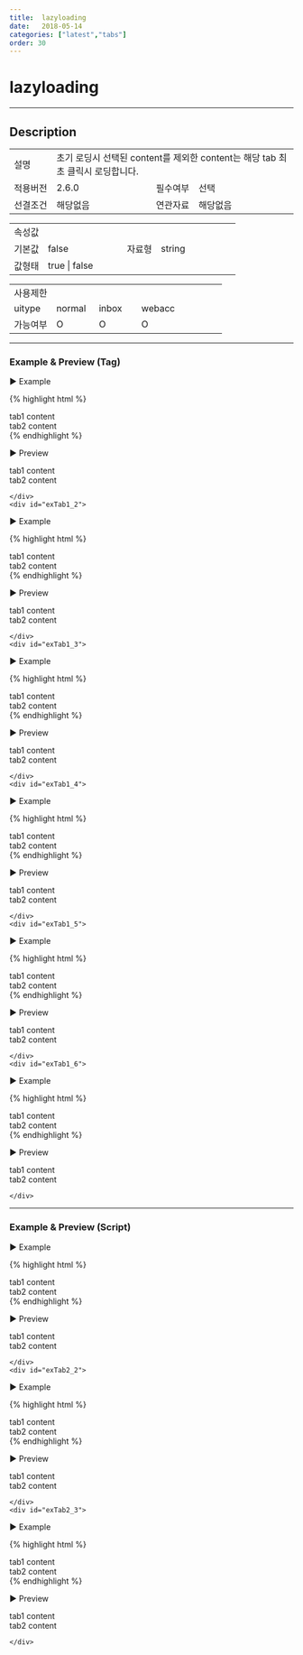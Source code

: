 ```yaml
---
title:  lazyloading
date:   2018-05-14
categories: ["latest","tabs"]
order: 30
---
```


lazyloading
===

---

## Description

<table style="width:100%">
    <colgroup>
        <col width="15%"/>
        <col width="35%"/>
        <col width="15%"/>
        <col width="35%"/>
    </colgroup>
    <tr>
        <td class="tdTitle">설명</td>
        <td colspan="3">초기 로딩시 선택된 content를 제외한 content는 해당 tab 최초 클릭시 로딩합니다.</td>
    </tr>
    <tr>
        <td class="tdTitle">적용버전</td>
        <td>2.6.0</td>
        <td class="tdTitle">필수여부</td>
        <td>선택</td>
    </tr>
    <tr>
        <td class="tdTitle">선결조건</td>
        <td>해당없음</td>
        <td class="tdTitle">연관자료</td>
        <td>해당없음</td>
    </tr>
</table>
<table style="width:100%">
    <colgroup>
        <col width="15%"/>
        <col width="35%"/>
        <col width="15%"/>
        <col width="35%"/>
    </colgroup>
    <tr>
        <td class="tdTitle tdBg" colspan="4">속성값</td>
    </tr>
    <tr>
        <td class="tdTitle">기본값</td>
        <td>false</td>
        <td class="tdTitle">자료형</td>
        <td>string</td>
    </tr>
    <tr>
        <td class="tdTitle">값형태</td>
        <td colspan="3">true | false</td>
    </tr>
</table>
<table style="width:100%">
    <colgroup>
        <col width="20%"/>
        <col width="20%"/>
        <col width="20%"/>
        <col width="20%"/>
        <col width="20%"/>
    </colgroup>
    <tr>
        <td class="tdTitle tdBg" colspan="5">사용제한</td>
    </tr>
    <tr>
        <td>uitype</td>
        <td class="tdCenter">normal</td>
        <td class="tdCenter">inbox</td>
        <td class="tdCenter">webacc</td>
        <td></td>
    </tr>
    <tr>
        <td>가능여부</td>
        <td class="tdBlue tdCenter">O</td>
        <td class="tdBlue tdCenter">O</td>
        <td class="tdBlue tdCenter">O</td>
        <td></td>
    </tr>
</table>

---
### Example & Preview (Tag)

<sbux-tabs id="exTab1" name="exTab1" uitype="normal" title-target-id-array="{exTab1_1,exTab1_2}^{exTab1_3,exTab1_4}^{exTab1_5,exTab1_6}" title-text-array="normal{고정형,변동형}^inbox{고정형,변동형}^webacc{고정형,변동형}" is-scrollable="false">
</sbux-tabs>
<div class="tab-content">
    <div id="exTab1_1">

▶ Example

{% highlight html %}
<sbux-tabs id="sbIdx1_1" name="sbTagNm1_1" uitype="normal" title-target-id-array="tab1_1_1^tab1_1_2" title-text-array="tab1^tab2" is-scrollable="false" lazyloading="true"></sbux-tabs>
<div class="tab-content">
    <div id="tab1_1_1">
        tab1 content
    </div>
    <div id="tab1_1_2">
        tab2 content
    </div>
</div>
{% endhighlight %}

<br>

▶ Preview 

<sbux-tabs id="sbIdx1_1" name="sbTagNm1_1" uitype="normal" title-target-id-array="tab1_1_1^tab1_1_2" title-text-array="tab1^tab2" is-scrollable="false" lazyloading="true"></sbux-tabs>
<div class="tab-content">
    <div id="tab1_1_1">
        tab1 content
    </div>
    <div id="tab1_1_2">
        tab2 content
    </div>
</div>

    </div>
    <div id="exTab1_2">

▶ Example

{% highlight html %}
<script>
    var tabJsonData2 = [                
        { "id" : "0", "pid" : "-1", "order" : "1", "text" : "tab1", "targetid" : "tab1_2_1" },                        
        { "id" : "1", "pid" : "-1", "order" : "2", "text" : "tab2", "targetid" : "tab1_2_2" }
    ];  
</script>
<sbux-tabs id="sbIdx1_2" name="sbTagNm1_2" uitype="normal" jsondata-ref="tabJsonData2" is-scrollable="false" lazyloading="true"></sbux-tabs>
<div class="tab-content">
    <div id="tab1_2_1">
        tab1 content
    </div>
    <div id="tab1_2_2">
        tab2 content
    </div>
</div>
{% endhighlight %}


<br>

▶ Preview 

<script>
    var tabJsonData2 = [                
        { "id" : "0", "pid" : "-1", "order" : "1", "text" : "tab1", "targetid" : "tab1_2_1" },                        
        { "id" : "1", "pid" : "-1", "order" : "2", "text" : "tab2", "targetid" : "tab1_2_2" }
    ];  
</script>
<sbux-tabs id="sbIdx1_2" name="sbTagNm1_2" uitype="normal" jsondata-ref="tabJsonData2" is-scrollable="false" lazyloading="true"></sbux-tabs>
<div class="tab-content">
    <div id="tab1_2_1">
        tab1 content
    </div>
    <div id="tab1_2_2">
        tab2 content
    </div>
</div>

    </div>
    <div id="exTab1_3">

▶ Example

{% highlight html %}
<sbux-tabs id="sbIdx1_3" name="sbTagNm1_3" uitype="inbox" title-target-id-array="tab1_3_1^tab1_3_2" title-text-array="tab1^tab2" is-scrollable="false" lazyloading="true"></sbux-tabs>
<div class="tab-content">
    <div id="tab1_3_1">
        tab1 content
    </div>
    <div id="tab1_3_2">
        tab2 content
    </div>
</div>
{% endhighlight %}

<br>

▶ Preview 

<sbux-tabs id="sbIdx1_3" name="sbTagNm1_3" uitype="inbox" title-target-id-array="tab1_3_1^tab1_3_2" title-text-array="tab1^tab2" is-scrollable="false" lazyloading="true"></sbux-tabs>
<div class="tab-content">
    <div id="tab1_3_1">
        tab1 content
    </div>
    <div id="tab1_3_2">
        tab2 content
    </div>
</div>

    </div>
    <div id="exTab1_4">

▶ Example

{% highlight html %}
<script>
    var tabJsonData4 = [                
        { "id" : "0", "pid" : "-1", "order" : "1", "text" : "tab1", "targetid" : "tab1_4_1" },                        
        { "id" : "1", "pid" : "-1", "order" : "2", "text" : "tab2", "targetid" : "tab1_4_2" }
    ];  
</script>
<sbux-tabs id="sbIdx1_4" name="sbTagNm1_4" uitype="inbox" jsondata-ref="tabJsonData4" is-scrollable="false" lazyloading="true"></sbux-tabs>
<div class="tab-content">
    <div id="tab1_4_1">
        tab1 content
    </div>
    <div id="tab1_4_2">
        tab2 content
    </div>
</div>
{% endhighlight %}


<br>

▶ Preview 

<script>
    var tabJsonData4 = [                
        { "id" : "0", "pid" : "-1", "order" : "1", "text" : "tab1", "targetid" : "tab1_4_1" },                        
        { "id" : "1", "pid" : "-1", "order" : "2", "text" : "tab2", "targetid" : "tab1_4_2" }
    ];  
</script>
<sbux-tabs id="sbIdx1_4" name="sbTagNm1_4" uitype="inbox" jsondata-ref="tabJsonData4" is-scrollable="false" lazyloading="true"></sbux-tabs>
<div class="tab-content">
    <div id="tab1_4_1">
        tab1 content
    </div>
    <div id="tab1_4_2">
        tab2 content
    </div>
</div>

    </div>
    <div id="exTab1_5">

▶ Example

{% highlight html %}
<sbux-tabs id="sbIdx1_5" name="sbTagNm1_5" uitype="webacc" title-target-id-array="tab1_5_1^tab1_5_2" title-text-array="tab1^tab2" is-scrollable="false" lazyloading="true"></sbux-tabs>
<div class="tab-content">
    <div id="tab1_5_1">
        tab1 content
    </div>
    <div id="tab1_5_2">
        tab2 content
    </div>
</div>
{% endhighlight %}

<br>

▶ Preview 

<sbux-tabs id="sbIdx1_5" name="sbTagNm1_5" uitype="webacc" title-target-id-array="tab1_5_1^tab1_5_2" title-text-array="tab1^tab2" is-scrollable="false" lazyloading="true"></sbux-tabs>
<div class="tab-content">
    <div id="tab1_5_1">
        tab1 content
    </div>
    <div id="tab1_5_2">
        tab2 content
    </div>
</div>

    </div>
    <div id="exTab1_6">

▶ Example

{% highlight html %}
<script>
    var tabJsonData6 = [                
        { "id" : "0", "pid" : "-1", "order" : "1", "text" : "tab1", "targetid" : "tab1_6_1" },                        
        { "id" : "1", "pid" : "-1", "order" : "2", "text" : "tab2", "targetid" : "tab1_6_2" }
    ];  
</script>
<sbux-tabs id="sbIdx1_6" name="sbTagNm1_6" uitype="webacc" jsondata-ref="tabJsonData6" is-scrollable="false" lazyloading="true"></sbux-tabs>
<div class="tab-content">
    <div id="tab1_6_1">
        tab1 content
    </div>
    <div id="tab1_6_2">
        tab2 content
    </div>
</div>
{% endhighlight %}


<br>

▶ Preview 

<script>
    var tabJsonData6 = [                
        { "id" : "0", "pid" : "-1", "order" : "1", "text" : "tab1", "targetid" : "tab1_6_1" },                        
        { "id" : "1", "pid" : "-1", "order" : "2", "text" : "tab2", "targetid" : "tab1_6_2" }
    ];  
</script>
<sbux-tabs id="sbIdx1_6" name="sbTagNm1_6" uitype="webacc" jsondata-ref="tabJsonData6" is-scrollable="false" lazyloading="true"></sbux-tabs>
<div class="tab-content">
    <div id="tab1_6_1">
        tab1 content
    </div>
    <div id="tab1_6_2">
        tab2 content
    </div>
</div>

    </div>
</div>

---
### Example & Preview (Script)

<sbux-tabs id="exTab2" name="exTab2" uitype="normal" title-target-id-array="exTab2_1^exTab2_2^exTab2_3" title-text-array="normal(변동형)^inbox(변동형)^webacc(변동형)" is-scrollable="false">
</sbux-tabs>
<div class="tab-content">
    <div id="exTab2_1">

▶ Example

{% highlight html %}
<div id="sbArea2_1"></div>
<div class="tab-content">
    <div id="tab1_7_1">
        tab1 content
    </div>
    <div id="tab1_7_2">
        tab2 content
    </div>
</div>
<script>
    var tabJsonData7 = [                
        { "id" : "0", "pid" : "-1", "order" : "1", "text" : "tab1", "targetid" : "tab1_7_1" },                        
        { "id" : "1", "pid" : "-1", "order" : "2", "text" : "tab2", "targetid" : "tab1_7_2" }
    ]; 
    $(document).ready(function(){
        $('#sbArea2_1').sbTabs({
            name : 'sbScriptNm2_1',
            uitype : 'normal',
            jsondataRef : 'tabJsonData7',
            isScrollable : false,
            lazyloading : true
        });
    }); 
</script>
{% endhighlight %}

<br>

▶ Preview 

<div id="sbArea2_1"></div>
<div class="tab-content">
    <div id="tab2_1_1">
        tab1 content
    </div>
    <div id="tab2_1_2">
        tab2 content
    </div>
</div>
<script>
    var tabJsonData7 = [                
        { "id" : "0", "pid" : "-1", "order" : "1", "text" : "tab1", "targetid" : "tab2_1_1" },                        
        { "id" : "1", "pid" : "-1", "order" : "2", "text" : "tab2", "targetid" : "tab2_1_2" }
    ]; 
    $(document).ready(function(){
        $('#sbArea2_1').sbTabs({
            name : 'sbScriptNm2_1',
            uitype : 'normal',
            jsondataRef : 'tabJsonData7',
            isScrollable : false,
            lazyloading : true
        });
    });  
</script>

    </div>
    <div id="exTab2_2">

▶ Example

{% highlight html %}
<div id="sbArea2_2"></div>
<div class="tab-content">
    <div id="tab2_2_1">
        tab1 content
    </div>
    <div id="tab2_2_2">
        tab2 content
    </div>
</div>
<script>
    var tabJsonData8 = [                
        { "id" : "0", "pid" : "-1", "order" : "1", "text" : "tab1", "targetid" : "tab2_2_1" },                        
        { "id" : "1", "pid" : "-1", "order" : "2", "text" : "tab2", "targetid" : "tab2_2_2" }
    ]; 
    $(document).ready(function(){
        $('#sbArea2_2').sbTabs({
            name : 'sbScriptNm2_2',
            uitype : 'inbox',
            jsondataRef : 'tabJsonData8',
            isScrollable : false,
            lazyloading : true
        });
    });  
</script>
{% endhighlight %}

<br>

▶ Preview 

<div id="sbArea2_2"></div>
<div class="tab-content">
    <div id="tab2_2_1">
        tab1 content
    </div>
    <div id="tab2_2_2">
        tab2 content
    </div>
</div>
<script>
    var tabJsonData8 = [                
        { "id" : "0", "pid" : "-1", "order" : "1", "text" : "tab1", "targetid" : "tab2_2_1" },                        
        { "id" : "1", "pid" : "-1", "order" : "2", "text" : "tab2", "targetid" : "tab2_2_2" }
    ]; 
    $(document).ready(function(){
        $('#sbArea2_2').sbTabs({
            name : 'sbScriptNm2_2',
            uitype : 'inbox',
            jsondataRef : 'tabJsonData8',
            isScrollable : false,
            lazyloading : true
        });
    });  
</script>

    </div>
    <div id="exTab2_3">

▶ Example

{% highlight html %}
<div id="sbArea2_3"></div>
<div class="tab-content">
    <div id="tab2_3_1">
        tab1 content
    </div>
    <div id="tab2_3_2">
        tab2 content
    </div>
</div>
<script>
    var tabJsonData9 = [                
        { "id" : "0", "pid" : "-1", "order" : "1", "text" : "tab1", "targetid" : "tab2_3_1" },                        
        { "id" : "1", "pid" : "-1", "order" : "2", "text" : "tab2", "targetid" : "tab2_3_2" }
    ]; 
    $(document).ready(function(){
        $('#sbArea2_3').sbTabs({
            name : 'sbScriptNm2_3',
            uitype : 'webacc',
            jsondataRef : 'tabJsonData9',
            isScrollable : false,
            lazyloading : true
        });
    });  
</script>
{% endhighlight %}

<br>

▶ Preview 

<div id="sbArea2_3"></div>
<div class="tab-content">
    <div id="tab2_3_1">
        tab1 content
    </div>
    <div id="tab2_3_2">
        tab2 content
    </div>
</div>
<script>
    var tabJsonData9 = [                
        { "id" : "0", "pid" : "-1", "order" : "1", "text" : "tab1", "targetid" : "tab2_3_1" },                        
        { "id" : "1", "pid" : "-1", "order" : "2", "text" : "tab2", "targetid" : "tab2_3_2" }
    ]; 
    $(document).ready(function(){
        $('#sbArea2_3').sbTabs({
            name : 'sbScriptNm2_3',
            uitype : 'webacc',
            jsondataRef : 'tabJsonData9',
            isScrollable : false,
            lazyloading : true
        });
    });  
</script>

    </div>
</div>